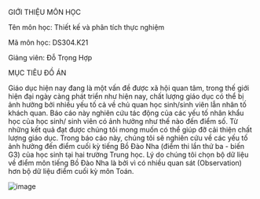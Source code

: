 GIỚI THIỆU MÔN HỌC

Tên môn học: Thiết kế và phân tích thực nghiệm

Mã môn học: DS304.K21

Giảng viên: Đỗ Trọng Hợp

MỤC TIÊU ĐỒ ÁN

Giáo dục hiện nay đang là một vấn đề được xã hội quan tâm, trong thế giới hiện đại ngày càng phát triển như hiện nay, chất lượng giáo dục có thể bị ảnh hưởng bởi nhiều yếu tố cả về chủ quan học sinh/sinh viên lẫn nhân tố khách quan. Báo cáo này nghiên cứu tác động của các yếu tố nhân khẩu học của học sinh/ sinh viên có ảnh hưởng như thế nào đến điểm số. Từ những kết quả đạt được chúng tôi mong muốn có thể giúp đỡ cải thiện chất lượng giáo dục.
Trong báo cáo này, chúng tôi sẽ nghiên cứu về các yếu tố ảnh hưởng đến điểm cuối kỳ tiếng Bồ Đào Nha (điểm thi lần thứ ba - biến G3) của học sinh tại hai trường Trung học. Lý do chúng tôi chọn bộ dữ liệu về điểm môn tiếng Bồ Đào Nha là bởi vì có nhiều quan sát (Observation) hơn bộ dữ liệu điểm cuối kỳ môn Toán.


![image](https://github.com/phongacy2705/Effect_Grade/assets/142887546/e8c82294-f1ed-4e70-8207-7964e5a3c2ee)

